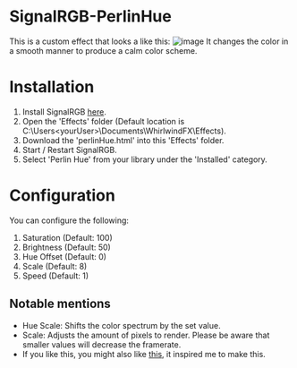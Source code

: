 # SignalRGB-PerlinHue
This is a custom effect that looks a like this: ![image](https://github.com/user-attachments/assets/36fa61ff-a6f3-448e-9152-e9a56c5f10b3)
It changes the color in a smooth manner to produce a calm color scheme.
# Installation
1. Install SignalRGB [here](https://signalrgb.com/).
2. Open the 'Effects' folder (Default location is C:\Users\<yourUser>\Documents\WhirlwindFX\Effects).
3. Download the 'perlinHue.html' into this 'Effects' folder.
4. Start / Restart SignalRGB.
5. Select 'Perlin Hue' from your library under the 'Installed' category.
# Configuration
You can configure the following:
1. Saturation (Default: 100)
2. Brightness (Default: 50)
3. Hue Offset (Default: 0)
4. Scale (Default: 8)
5. Speed (Default: 1)
## Notable mentions
* Hue Scale: Shifts the color spectrum by the set value.
* Scale: Adjusts the amount of pixels to render. Please be aware that smaller values will decrease the framerate.
* If you like this, you might also like [this](https://github.com/Fatmoogle/SignalRGB_CustomScript), it inspired me to make this.
